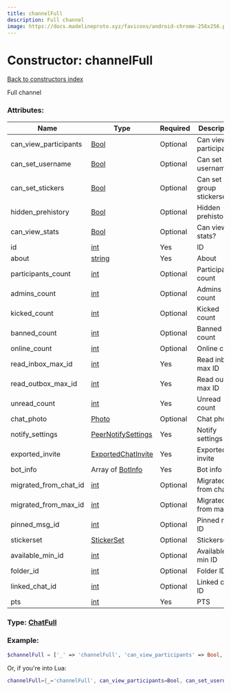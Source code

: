```yaml
---
title: channelFull
description: Full channel
image: https://docs.madelineproto.xyz/favicons/android-chrome-256x256.png
---
```

# Constructor: channelFull  
[Back to constructors index](index.md)



Full channel

### Attributes:

| Name     |    Type       | Required | Description |
|----------|---------------|----------|-------------|
|can\_view\_participants|[Bool](../types/Bool.md) | Optional|Can view participants?|
|can\_set\_username|[Bool](../types/Bool.md) | Optional|Can set username?|
|can\_set\_stickers|[Bool](../types/Bool.md) | Optional|Can set group stickerset?|
|hidden\_prehistory|[Bool](../types/Bool.md) | Optional|Hidden prehistory?|
|can\_view\_stats|[Bool](../types/Bool.md) | Optional|Can view stats?|
|id|[int](../types/int.md) | Yes|ID|
|about|[string](../types/string.md) | Yes|About|
|participants\_count|[int](../types/int.md) | Optional|Participants count|
|admins\_count|[int](../types/int.md) | Optional|Admins count|
|kicked\_count|[int](../types/int.md) | Optional|Kicked count|
|banned\_count|[int](../types/int.md) | Optional|Banned count|
|online\_count|[int](../types/int.md) | Optional|Online count|
|read\_inbox\_max\_id|[int](../types/int.md) | Yes|Read inbox max ID|
|read\_outbox\_max\_id|[int](../types/int.md) | Yes|Read outbox max ID|
|unread\_count|[int](../types/int.md) | Yes|Unread count|
|chat\_photo|[Photo](../types/Photo.md) | Optional|Chat photo|
|notify\_settings|[PeerNotifySettings](../types/PeerNotifySettings.md) | Yes|Notify settings|
|exported\_invite|[ExportedChatInvite](../types/ExportedChatInvite.md) | Yes|Exported invite|
|bot\_info|Array of [BotInfo](../types/BotInfo.md) | Yes|Bot info|
|migrated\_from\_chat\_id|[int](../types/int.md) | Optional|Migrated from chat ID|
|migrated\_from\_max\_id|[int](../types/int.md) | Optional|Migrated from max ID|
|pinned\_msg\_id|[int](../types/int.md) | Optional|Pinned msg ID|
|stickerset|[StickerSet](../types/StickerSet.md) | Optional|Stickerset|
|available\_min\_id|[int](../types/int.md) | Optional|Available min ID|
|folder\_id|[int](../types/int.md) | Optional|Folder ID|
|linked\_chat\_id|[int](../types/int.md) | Optional|Linked chat ID|
|pts|[int](../types/int.md) | Yes|PTS|



### Type: [ChatFull](../types/ChatFull.md)


### Example:

```php
$channelFull = ['_' => 'channelFull', 'can_view_participants' => Bool, 'can_set_username' => Bool, 'can_set_stickers' => Bool, 'hidden_prehistory' => Bool, 'can_view_stats' => Bool, 'id' => int, 'about' => 'string', 'participants_count' => int, 'admins_count' => int, 'kicked_count' => int, 'banned_count' => int, 'online_count' => int, 'read_inbox_max_id' => int, 'read_outbox_max_id' => int, 'unread_count' => int, 'chat_photo' => Photo, 'notify_settings' => PeerNotifySettings, 'exported_invite' => ExportedChatInvite, 'bot_info' => [BotInfo, BotInfo], 'migrated_from_chat_id' => int, 'migrated_from_max_id' => int, 'pinned_msg_id' => int, 'stickerset' => StickerSet, 'available_min_id' => int, 'folder_id' => int, 'linked_chat_id' => int, 'pts' => int];
```  


Or, if you're into Lua:

```lua
channelFull={_='channelFull', can_view_participants=Bool, can_set_username=Bool, can_set_stickers=Bool, hidden_prehistory=Bool, can_view_stats=Bool, id=int, about='string', participants_count=int, admins_count=int, kicked_count=int, banned_count=int, online_count=int, read_inbox_max_id=int, read_outbox_max_id=int, unread_count=int, chat_photo=Photo, notify_settings=PeerNotifySettings, exported_invite=ExportedChatInvite, bot_info={BotInfo}, migrated_from_chat_id=int, migrated_from_max_id=int, pinned_msg_id=int, stickerset=StickerSet, available_min_id=int, folder_id=int, linked_chat_id=int, pts=int}

```


